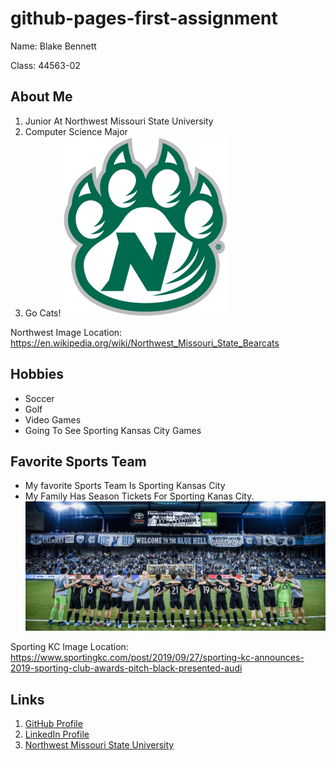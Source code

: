 # github-pages-first-assignment
Name: Blake Bennett

Class: 44563-02

## About Me
1. Junior At Northwest Missouri State University
2. Computer Science Major
3. Go Cats!
![Northwest Bearcat Logo](bearcat.png)

Northwest Image Location: https://en.wikipedia.org/wiki/Northwest_Missouri_State_Bearcats


## Hobbies
* Soccer
* Golf
* Video Games
* Going To See Sporting Kansas City Games

## Favorite Sports Team
* My favorite Sports Team Is Sporting Kansas City 
* My Family Has Season Tickets For Sporting Kanas City.
![Sporting Stadium](sporting.png)

Sporting KC Image Location: https://www.sportingkc.com/post/2019/09/27/sporting-kc-announces-2019-sporting-club-awards-pitch-black-presented-audi

## Links
1. [GitHub Profile](https://github.com/bben6087)
2. [LinkedIn Profile](https://www.linkedin.com/in/blake-bennett-2b2b11191/)
3. [Northwest Missouri State University](https://www.nwmissouri.edu/)

